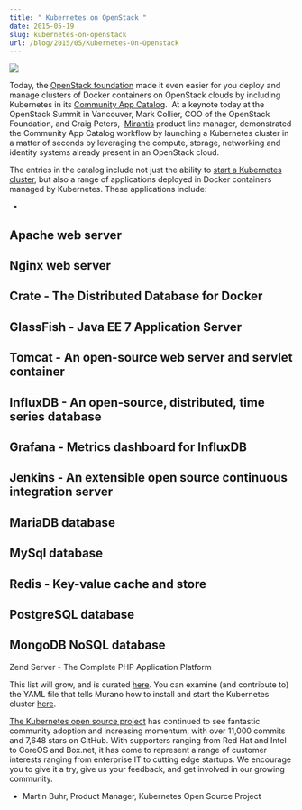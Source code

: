 ```yaml
---
title: " Kubernetes on OpenStack "
date: 2015-05-19
slug: kubernetes-on-openstack
url: /blog/2015/05/Kubernetes-On-Openstack
---
```




[![](https://3.bp.blogspot.com/-EOrCHChZJZE/VVZzq43g6CI/AAAAAAAAF-E/JUilRHk369E/s400/Untitled%2Bdrawing.jpg)](https://3.bp.blogspot.com/-EOrCHChZJZE/VVZzq43g6CI/AAAAAAAAF-E/JUilRHk369E/s1600/Untitled%2Bdrawing.jpg)



Today, the [OpenStack foundation](https://www.openstack.org/foundation/) made it even easier for you deploy and manage clusters of Docker containers on OpenStack clouds by including Kubernetes in its [Community App Catalog](http://apps.openstack.org/). &nbsp;At a keynote today at the OpenStack Summit in Vancouver, Mark Collier, COO of the OpenStack Foundation, and Craig Peters, &nbsp;[Mirantis](https://www.mirantis.com/) product line manager, demonstrated the Community App Catalog workflow by launching a Kubernetes cluster in a matter of seconds by leveraging the compute, storage, networking and identity systems already present in an OpenStack cloud.



The entries in the catalog include not just the ability to [start a Kubernetes cluster](http://apps.openstack.org/#tab=murano-apps&asset=Kubernetes%20Cluster), but also a range of applications deployed in Docker containers managed by Kubernetes. These applications include:



-
Apache web server
-
Nginx web server
-
Crate - The Distributed Database for Docker
-
GlassFish - Java EE 7 Application Server
-
Tomcat - An open-source web server and servlet container
-
InfluxDB - An open-source, distributed, time series database
-
Grafana - Metrics dashboard for InfluxDB
-
Jenkins - An extensible open source continuous integration server
-
MariaDB database
-
MySql database
-
Redis - Key-value cache and store
-
PostgreSQL database
-
MongoDB NoSQL database
-
Zend Server - The Complete PHP Application Platform



This list will grow, and is curated [here](https://github.com/openstack/murano-apps/tree/master/Docker/Kubernetes). You can examine (and contribute to) the YAML file that tells Murano how to install and start the Kubernetes cluster [here](https://github.com/openstack/murano-apps/blob/master/Docker/Kubernetes/KubernetesCluster/package/Classes/KubernetesCluster.yaml).



[The Kubernetes open source project](https://github.com/GoogleCloudPlatform/kubernetes) has continued to see fantastic community adoption and increasing momentum, with over 11,000 commits and 7,648 stars on GitHub. With supporters ranging from Red Hat and Intel to CoreOS and Box.net, it has come to represent a range of customer interests ranging from enterprise IT to cutting edge startups. We encourage you to give it a try, give us your feedback, and get involved in our growing community.


- Martin Buhr, Product Manager, Kubernetes Open Source Project
